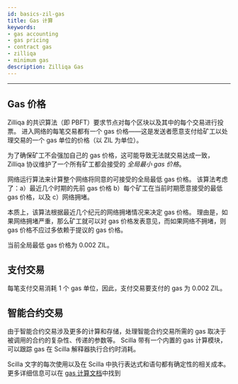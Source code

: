 ```yaml
---
id: basics-zil-gas
title: Gas 计算
keywords: 
- gas accounting
- gas pricing
- contract gas
- zilliqa
- minimum gas
description: Zilliqa Gas
---
```


---

## Gas 价格

Zilliqa 的共识算法（即 PBFT）要求节点对每个区块以及其中的每个交易进行投票。 进入网络的每笔交易都有一个 gas 价格——这是发送者愿意支付给矿工以处理交易的一个 gas 单位的价格（以 ZIL 为单位）。

为了确保矿工不会强加自己的 gas 价格，这可能导致无法就交易达成一致，Zilliqa 协议维护了一个所有矿工都会接受的 _全局最小 gas 价格_。

网络运行算法来计算整个网络将同意的可接受的全局最低 gas 价格。 该算法考虑了：a）最近几个时期的先前 gas 价格 b）每个矿工在当前时期愿意接受的最低 gas 价格，以及 c）网络拥堵。

本质上，该算法根据最近几个纪元的网络拥堵情况来决定 gas 价格。 理由是，如果网络拥堵严重，那么矿工就可以对 gas 价格发表意见，而如果网络不拥堵，则 gas 价格不应过多依赖于提议的 gas 价格。


当前全局最低 gas 价格为 0.002 ZIL。

## 支付交易

每笔支付交易消耗 1 个 gas 单位，因此，支付交易要支付的 gas 为 0.002 ZIL。


## 智能合约交易

由于智能合约交易涉及更多的计算和存储，处理智能合约交易所需的 gas 取决于被调用的合约的复杂性、传递的参数等。 Scilla 带有一个内置的 gas 计算模块，可以跟踪 gas 在 Scilla 解释器执行合约时消耗。

Scilla 文字的每次使用以及在 Scilla 中执行表达式和语句都有确定性的相关成本。 更多详细信息可以在 [gas 计算文档](https://github.com/Zilliqa/scilla-docs/blob/master/docs/texsources/gas-costs/gas-doc.pdf)中找到
